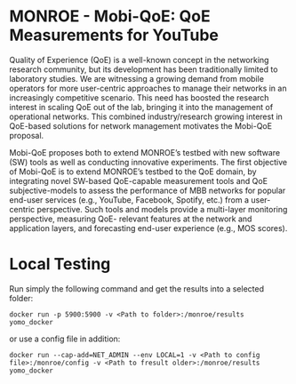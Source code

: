 # MONROE - Mobi-QoE: QoE Measurements for YouTube

Quality of Experience (QoE) is a well-known concept in the networking research community, but its development
has been traditionally limited to laboratory studies. We are witnessing a growing demand from mobile operators
for more user-centric approaches to manage their networks in an increasingly competitive scenario. This need
has boosted the research interest in scaling QoE out of the lab, bringing it into the management of operational
networks. This combined industry/research growing interest in QoE-based solutions for network management
motivates the Mobi-QoE proposal.

Mobi-QoE proposes both to extend MONROE’s testbed with new software (SW) tools as well as conducting
innovative experiments. The first objective of Mobi-QoE is to extend MONROE’s testbed to the QoE domain, by
integrating novel SW-based QoE-capable measurement tools and QoE subjective-models to assess the
performance of MBB networks for popular end-user services (e.g., YouTube, Facebook, Spotify, etc.) from a user-
centric perspective. Such tools and models provide a multi-layer monitoring perspective, measuring QoE-
relevant features at the network and application layers, and forecasting end-user experience (e.g., MOS scores).

# Local Testing
Run simply the following command and get the results into a selected folder:

```
docker run -p 5900:5900 -v <Path to folder>:/monroe/results yomo_docker
```

or use a config file in addition:

```
docker run --cap-add=NET_ADMIN --env LOCAL=1 -v <Path to config file>:/monroe/config -v <Path to fresult older>:/monroe/results yomo_docker
```





